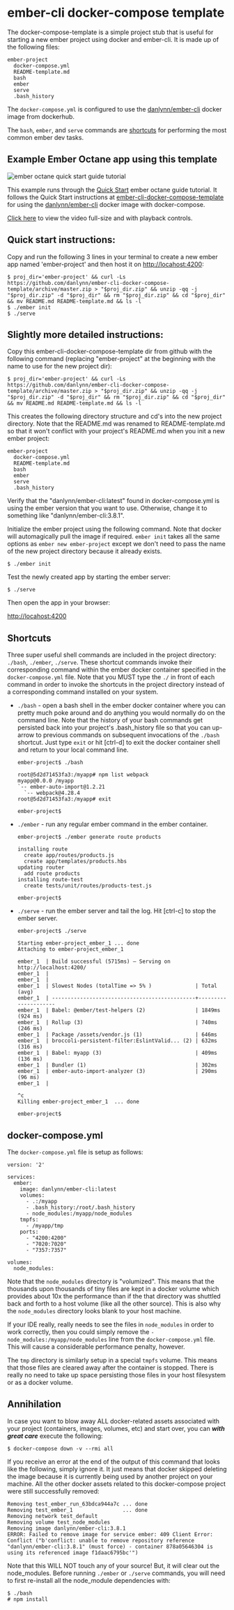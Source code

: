 # ember-cli docker-compose template

The docker-compose-template is a simple project stub that is useful for starting a new ember project using docker and ember-cli.  It is made up of the following files:

```
ember-project
  docker-compose.yml
  README-template.md
  bash
  ember
  serve
  .bash_history
```

The `docker-compose.yml` is configured to use the [danlynn/ember-cli](https://cloud.docker.com/u/danlynn/repository/docker/danlynn/ember-cli) docker image from dockerhub.

The `bash`, `ember`, and `serve` commands are [shortcuts](#shortcuts) for performing the most common ember dev tasks.


## Example Ember Octane app using this template

  ![ember octane quick start guide tutorial](https://github.com/danlynn/ember-cli-docker-compose-template/blob/gh-pages/ember-cli-octane-demo-anim.gif?raw=true)

  This example runs through the [Quick Start](https://octane-guides-preview.emberjs.com/release/getting-started/quick-start/) ember octane guide tutorial.
  It follows the Quick Start instructions at [ember-cli-docker-compose-template](https://github.com/danlynn/ember-cli-docker-compose-template) for using the [danlynn/ember-cli](https://hub.docker.com/r/danlynn/ember-cli/) docker image with docker-compose.
  
  [Click here](https://danlynn.github.io/ember-cli-docker-compose-template/) to view the video full-size and with playback controls.

## Quick start instructions:

  Copy and run the following 3 lines in your terminal to create a new ember app named 'ember-project' and then host it on [http://locahost:4200](http://locahost:4200):
  
  ```
  $ proj_dir='ember-project' && curl -Ls https://github.com/danlynn/ember-cli-docker-compose-template/archive/master.zip > "$proj_dir.zip" && unzip -qq -j "$proj_dir.zip" -d "$proj_dir" && rm "$proj_dir.zip" && cd "$proj_dir" && mv README.md README-template.md && ls -l
  $ ./ember init
  $ ./serve
  ```

## Slightly more detailed instructions:

  Copy this ember-cli-docker-compose-template dir from github with the following command (replacing "ember-project" at the beginning with the name to use for the new project dir):

  ```
  $ proj_dir='ember-project' && curl -Ls https://github.com/danlynn/ember-cli-docker-compose-template/archive/master.zip > "$proj_dir.zip" && unzip -qq -j "$proj_dir.zip" -d "$proj_dir" && rm "$proj_dir.zip" && cd "$proj_dir" && mv README.md README-template.md && ls -l
  ```

  This creates the following directory structure and cd's into the new project directory.  Note that the README.md was renamed to README-template.md so that it won't conflict with your project's README.md when you init a new ember project:

  ```
  ember-project
    docker-compose.yml
    README-template.md
    bash
    ember
    serve
    .bash_history
  ```

  Verify that the "danlynn/ember-cli:latest" found in docker-compose.yml is using the ember version that you want to use.  Otherwise, change it to something like "danlynn/ember-cli:3.8.1".

  Initialize the ember project using the following command. Note that docker will automagically pull the image if required.  `ember init` takes all the same options as `ember new ember-project` except we don't need to pass the name of the new project directory because it already exists.

  ```
  $ ./ember init
  ```

  Test the newly created app by starting the ember server:

  ```
  $ ./serve
  ```

  Then open the app in your browser:

  [http://locahost:4200](http://locahost:4200)


## Shortcuts

Three super useful shell commands are included in the project directory: `./bash`, `./ember`, `./serve`.  These shortcut commands invoke their corresponding command within the ember docker container specified in the `docker-compose.yml` file.  Note that you MUST type the `./` in front of each command in order to invoke the shortcuts in the project directory instead of a corresponding command installed on your system.

+ `./bash` - open a bash shell in the ember docker container where you can pretty much poke around and do anything you would normally do on the command line.  Note that the history of your bash commands get persisted back into your project's .bash_history file so that you can up-arrow to previous commands on subsequent invocations of the `./bash` shortcut.  Just type `exit` or hit [ctrl-d] to exit the docker container shell and return to your local command line.

  ```
  ember-project$ ./bash

  root@5d2d71453fa3:/myapp# npm list webpack
  myapp@0.0.0 /myapp
  `-- ember-auto-import@1.2.21
    `-- webpack@4.28.4 
  root@5d2d71453fa3:/myapp# exit

  ember-project$ 
  ```

+ `./ember` - run any regular ember command in the ember container.

  ```
  ember-project$ ./ember generate route products
  
  installing route
    create app/routes/products.js
    create app/templates/products.hbs
  updating router
    add route products
  installing route-test
    create tests/unit/routes/products-test.js
  
  ember-project$
  ```
  
+ `./serve` - run the ember server and tail the log.  Hit [ctrl-c] to stop the ember server.

  ```
  ember-project$ ./serve

  Starting ember-project_ember_1 ... done
  Attaching to ember-project_ember_1

  ember_1  | Build successful (5715ms) – Serving on http://localhost:4200/
  ember_1  | 
  ember_1  | 
  ember_1  | Slowest Nodes (totalTime => 5% )              | Total (avg)         
  ember_1  | ----------------------------------------------+---------------------
  ember_1  | Babel: @ember/test-helpers (2)                | 1849ms (924 ms)     
  ember_1  | Rollup (3)                                    | 740ms (246 ms)      
  ember_1  | Package /assets/vendor.js (1)                 | 646ms               
  ember_1  | broccoli-persistent-filter:EslintValid... (2) | 632ms (316 ms)      
  ember_1  | Babel: myapp (3)                              | 409ms (136 ms)      
  ember_1  | Bundler (1)                                   | 302ms               
  ember_1  | ember-auto-import-analyzer (3)                | 290ms (96 ms)       
  ember_1  | 
  
  ^c
  Killing ember-project_ember_1  ... done
  
  ember-project$
  ```


## docker-compose.yml

The `docker-compose.yml` file is setup as follows:

```
version: '2'

services:
  ember:
    image: danlynn/ember-cli:latest
    volumes:
      - .:/myapp
      - .bash_history:/root/.bash_history
      - node_modules:/myapp/node_modules
    tmpfs:
      - /myapp/tmp
    ports:
      - "4200:4200"
      - "7020:7020"
      - "7357:7357"

volumes:
  node_modules:
```

Note that the `node_modules` directory is "volumized".  This means that the thousands upon thousands of tiny files are kept in a docker volume which provides about 10x the performance than if the that directory was shuttled back and forth to a host volume (like all the other source).  This is also why the `node_modules` directory looks blank to your host machine.

If your IDE really, really needs to see the files in `node_modules` in order to work correctly, then you could simply remove the `- node_modules:/myapp/node_modules` line from the `docker-compose.yml` file.  This will cause a considerable performance penalty, however.

The `tmp` directory is similarly setup in a special `tmpfs` volume.  This means that those files are cleared away after the container is stopped.  There is really no need to take up space persisting those files in your host filesystem or as a docker volume.


## Annihilation

In case you want to blow away ALL docker-related assets associated with your project (containers, images, volumes, etc) and start over, you can ***with great care*** execute the following:

```
$ docker-compose down -v --rmi all
```

If you receive an error at the end of the output of this command that looks like the following, simply ignore it.  It just means that docker skipped deleting the image because it is currently being used by another project on your machine.  All the other docker assets related to this docker-compose project were still successfully removed:

```
Removing test_ember_run_63bdca944a7c ... done
Removing test_ember_1                ... done
Removing network test_default
Removing volume test_node_modules
Removing image danlynn/ember-cli:3.8.1
ERROR: Failed to remove image for service ember: 409 Client Error: Conflict ("b'conflict: unable to remove repository reference "danlynn/ember-cli:3.8.1" (must force) - container 878a05646304 is using its referenced image f1daac6795bc'")
```

Note that this WILL NOT touch any of your source!  But, it will clear out the node_modules.  Before running `./ember` or `./serve` commands, you will need to first re-install all the node_module dependencies with:

```
$ ./bash
# npm install
```
